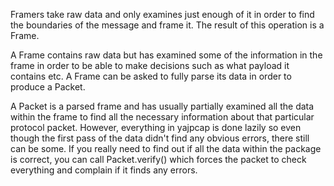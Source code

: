 Framers take raw data and only examines just enough of it in order to find the boundaries of the message and frame it. The result of this operation is a Frame.

A Frame contains raw data but has examined some of the information in the frame in order to be able to make decisions such as what payload it contains etc. A Frame can be asked to fully parse its data in order to produce a Packet.

A Packet is a parsed frame and has usually partially examined all the data within the frame to find all the necessary information about that particular protocol packet. However, everything in yajpcap is done lazily so even though the first pass of the data didn't find any obvious errors, there still can be some. If you really need to find out if all the data within the package is correct, you can call Packet.verify() which forces the packet to check everything and complain if it finds any errors.
